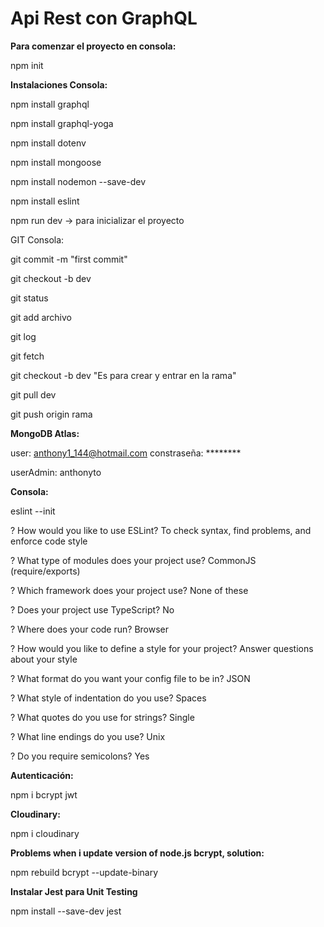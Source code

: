 # Api Rest con GraphQL

**Para comenzar el proyecto en consola:**

npm init

**Instalaciones Consola:**

npm install graphql

npm install graphql-yoga

npm install dotenv

npm install mongoose

npm install nodemon --save-dev

npm install eslint

npm run dev -> para inicializar el proyecto

GIT Consola:

git commit -m "first commit"

git checkout -b dev

git status

git add archivo

git log

git fetch

git checkout -b dev "Es para crear y entrar en la rama"

git pull dev

git push origin rama


**MongoDB Atlas:**

user: anthony1_144@hotmail.com constraseña: ********

userAdmin: anthonyto

**Consola:**

eslint --init

? How would you like to use ESLint? To check syntax, find problems, and enforce code style

? What type of modules does your project use? CommonJS (require/exports)

? Which framework does your project use? None of these

? Does your project use TypeScript? No

? Where does your code run? Browser

? How would you like to define a style for your project? Answer questions about your style

? What format do you want your config file to be in? JSON

? What style of indentation do you use? Spaces

? What quotes do you use for strings? Single

? What line endings do you use? Unix

? Do you require semicolons? Yes

**Autenticación:**

npm i bcrypt jwt

**Cloudinary:**

npm i cloudinary

**Problems when i update version of node.js bcrypt, solution:**

npm rebuild bcrypt --update-binary

**Instalar Jest para Unit Testing**

npm install --save-dev jest